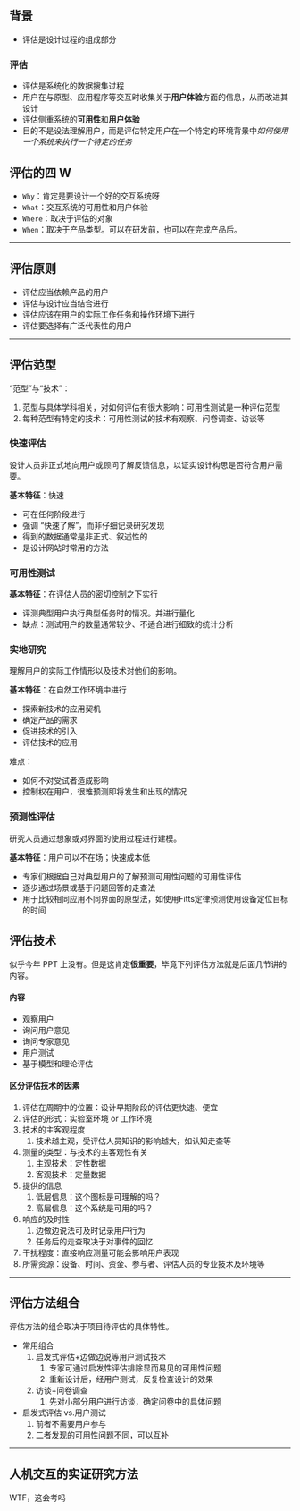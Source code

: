 ## 背景

- 评估是设计过程的组成部分

### 评估

- 评估是系统化的数据搜集过程
- 用户在与原型、应用程序等交互时收集关于**用户体验**方面的信息，从而改进其设计
- 评估侧重系统的**可用性**和**用户体验**
- 目的不是设法理解用户，而是评估特定用户在一个特定的环境背景中*如何使用一个系统来执行一个特定的任务*

## 评估的四 W

- `Why`：肯定是要设计一个好的交互系统呀
- `What`：交互系统的可用性和用户体验
- `Where`：取决于评估的对象
- `When`：取决于产品类型。可以在研发前，也可以在完成产品后。

---

## 评估原则

- 评估应当依赖产品的用户
- 评估与设计应当结合进行
- 评估应该在用户的实际工作任务和操作环境下进行
- 评估要选择有广泛代表性的用户

---


## 评估范型
“范型”与“技术”：

1. 范型与具体学科相关，对如何评估有很大影响：可用性测试是一种评估范型
2. 每种范型有特定的技术：可用性测试的技术有观察、问卷调查、访谈等
### 快速评估

设计人员非正式地向用户或顾问了解反馈信息，以证实设计构思是否符合用户需要。

**基本特征**：快速

- 可在任何阶段进行
- 强调 “快速了解”，而非仔细记录研究发现
- 得到的数据通常是非正式、叙述性的
- 是设计网站时常用的方法

### 可用性测试

**基本特征**：在评估人员的密切控制之下实行

- 评测典型用户执行典型任务时的情况。并进行量化
- 缺点：测试用户的数量通常较少、不适合进行细致的统计分析

### 实地研究

理解用户的实际工作情形以及技术对他们的影响。

**基本特征**：在自然工作环境中进行

- 探索新技术的应用契机
- 确定产品的需求
- 促进技术的引入
- 评估技术的应用

难点：
- 如何不对受试者造成影响
- 控制权在用户，很难预测即将发生和出现的情况

### 预测性评估

研究人员通过想象或对界面的使用过程进行建模。

**基本特征**：用户可以不在场；快速成本低

- 专家们根据自己对典型用户的了解预测可用性问题的可用性评估
- 逐步通过场景或基于问题回答的走查法
- 用于比较相同应用不同界面的原型法，如使用Fitts定律预测使用设备定位目标的时间

## 评估技术
似乎今年 PPT 上没有。但是这肯定**很重要**，毕竟下列评估方法就是后面几节讲的内容。

#### 内容

-  观察用户
-  询问用户意见
-  询问专家意见
-  用户测试
-  基于模型和理论评估

#### 区分评估技术的因素

1. 评估在周期中的位置：设计早期阶段的评估更快速、便宜
2. 评估的形式：实验室环境 or 工作环境
3. 技术的主客观程度
    1. 技术越主观，受评估人员知识的影响越大，如认知走查等
4. 测量的类型：与技术的主客观性有关
    1. 主观技术：定性数据
    2. 客观技术：定量数据
5. 提供的信息
    1. 低层信息：这个图标是可理解的吗？
    2. 高层信息：这个系统是可用的吗？
6. 响应的及时性
    1. 边做边说法可及时记录用户行为
    2. 任务后的走查取决于对事件的回忆
7. 干扰程度：直接响应测量可能会影响用户表现
8. 所需资源：设备、时间、资金、参与者、评估人员的专业技术及环境等
---
## 评估方法组合

评估方法的组合取决于项目待评估的具体特性。

- 常用组合
    1. 启发式评估+边做边说等用户测试技术
        1. 专家可通过启发性评估排除显而易见的可用性问题
        2. 重新设计后，经用户测试，反复检查设计的效果
    2. 访谈+问卷调查
        1. 先对小部分用户进行访谈，确定问卷中的具体问题
- 启发式评估 vs.用户测试
    1. 前者不需要用户参与
    2. 二者发现的可用性问题不同，可以互补

---

## 人机交互的实证研究方法

WTF，这会考吗
